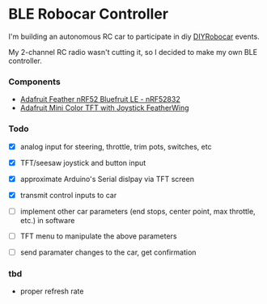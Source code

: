 # BLE Robocar Controller

I'm building an autonomous RC car to participate in diy [DIYRobocar](https://diyrobocars.com/) events.

My 2-channel RC radio wasn't cutting it, so I decided to make my own BLE controller.


### Components

* [Adafruit Feather nRF52 Bluefruit LE - nRF52832](https://www.adafruit.com/product/3406)
* [Adafruit Mini Color TFT with Joystick FeatherWing](https://www.adafruit.com/product/3321)


### Todo
- [x] analog input for steering, throttle, trim pots, switches, etc
- [x] TFT/seesaw joystick and button input 
- [x] approximate Arduino's Serial dislpay via TFT screen
- [x] transmit control inputs to car
- [ ] implement other car parameters (end stops, center point, max throttle, etc.) in software
- [ ] TFT menu to manipulate the above parameters
- [ ] send paramater changes to the car, get confirmation 


### tbd
* proper refresh rate
